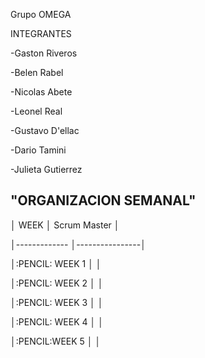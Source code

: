 Grupo OMEGA

INTEGRANTES

-Gaston Riveros

-Belen Rabel

-Nicolas Abete

-Leonel Real

-Gustavo D'ellac

-Dario Tamini

-Julieta Gutierrez


## "ORGANIZACION SEMANAL"

│  WEEK          │  Scrum Master  │

│-------------   │----------------│

│:PENCIL: WEEK 1 │                  │

│:PENCIL: WEEK 2 │                  │

│:PENCIL: WEEK 3 │                  │

│:PENCIL: WEEK 4 │                  │

│:PENCIL:WEEK  5 │                  │


